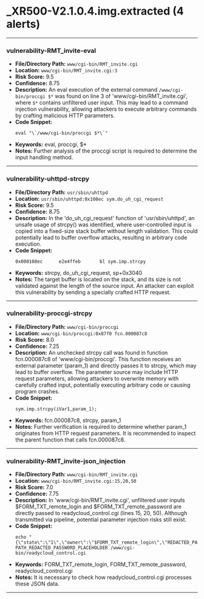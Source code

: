 # _XR500-V2.1.0.4.img.extracted (4 alerts)

---

### vulnerability-RMT_invite-eval

- **File/Directory Path:** `www/cgi-bin/RMT_invite.cgi`
- **Location:** `www/cgi-bin/RMT_invite.cgi:3`
- **Risk Score:** 9.5
- **Confidence:** 8.75
- **Description:** An eval execution of the external command `/www/cgi-bin/proccgi $*` was found on line 3 of 'www/cgi-bin/RMT_invite.cgi', where `$*` contains unfiltered user input. This may lead to a command injection vulnerability, allowing attackers to execute arbitrary commands by crafting malicious HTTP parameters.
- **Code Snippet:**
  ```
  eval "\`/www/cgi-bin/proccgi $*\`"
  ```
- **Keywords:** eval, proccgi, $*
- **Notes:** Further analysis of the proccgi script is required to determine the input handling method.

---
### vulnerability-uhttpd-strcpy

- **File/Directory Path:** `usr/sbin/uhttpd`
- **Location:** `usr/sbin/uhttpd:0x108ec sym.do_uh_cgi_request`
- **Risk Score:** 9.5
- **Confidence:** 8.75
- **Description:** In the 'do_uh_cgi_request' function of 'usr/sbin/uhttpd', an unsafe usage of strcpy() was identified, where user-controlled input is copied into a fixed-size stack buffer without length validation. This could potentially lead to buffer overflow attacks, resulting in arbitrary code execution.
- **Code Snippet:**
  ```
  0x000108ec      e2e4ffeb       bl sym.imp.strcpy
  ```
- **Keywords:** strcpy, do_uh_cgi_request, sp+0x3040
- **Notes:** The target buffer is located on the stack, and its size is not validated against the length of the source input. An attacker can exploit this vulnerability by sending a specially crafted HTTP request.

---
### vulnerability-proccgi-strcpy

- **File/Directory Path:** `www/cgi-bin/proccgi`
- **Location:** `www/cgi-bin/proccgi:0x87f0 fcn.000087c8`
- **Risk Score:** 8.0
- **Confidence:** 7.25
- **Description:** An unchecked strcpy call was found in function fcn.000087c8 of 'www/cgi-bin/proccgi'. This function receives an external parameter (param_1) and directly passes it to strcpy, which may lead to buffer overflow. The parameter source may include HTTP request parameters, allowing attackers to overwrite memory with carefully crafted input, potentially executing arbitrary code or causing program crashes.
- **Code Snippet:**
  ```
  sym.imp.strcpy(iVar1,param_1);
  ```
- **Keywords:** fcn.000087c8, strcpy, param_1
- **Notes:** Further verification is required to determine whether param_1 originates from HTTP request parameters. It is recommended to inspect the parent function that calls fcn.000087c8.

---
### vulnerability-RMT_invite-json_injection

- **File/Directory Path:** `www/cgi-bin/RMT_invite.cgi`
- **Location:** `www/cgi-bin/RMT_invite.cgi:15,20,50`
- **Risk Score:** 7.0
- **Confidence:** 7.75
- **Description:** In 'www/cgi-bin/RMT_invite.cgi', unfiltered user inputs $FORM_TXT_remote_login and $FORM_TXT_remote_password are directly passed to readycloud_control.cgi (lines 15, 20, 50). Although transmitted via pipeline, potential parameter injection risks still exist.
- **Code Snippet:**
  ```
  echo "{\"state\":\"1\",\"owner\":\"$FORM_TXT_remote_login\",\"REDACTED_PASSWORD_PLACEHOLDER\":\"$FORM_TXT_remote_password\"}"|REQUEST_METHOD=PUT PATH_REDACTED_PASSWORD_PLACEHOLDER /www/cgi-bin/readycloud_control.cgi
  ```
- **Keywords:** FORM_TXT_remote_login, FORM_TXT_remote_password, readycloud_control.cgi
- **Notes:** It is necessary to check how readycloud_control.cgi processes these JSON data.

---
